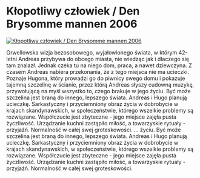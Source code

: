 Kłopotliwy człowiek / Den Brysomme mannen 2006 
=============
[![Kłopotliwy człowiek / Den Brysomme mannen 2006 ](http://vidos.pl/images/player.gif)](http://vidos.pl/klopotliwy-czlowiek-den-brysomme-mannen-2006)

 Orwellowska wizja bezosobowego, wyjałowionego świata, w którym 42-letni Andreas przybywa do obcego miasta, nie wiedząc jak i dlaczego się tam znalazł. Jednak czeka tu na niego dom, praca, a nawet dziewczyna. Z czasem Andreas nabiera przekonania, że z tego miejsca nie ma ucieczki. Poznaje Hugona, który prowadzi go do piwnicy swego domu i pokazuje tajemną szczelinę w ścianie, przez którą Andreas słyszy cudowną muzykę, przywołującą na myśl wszystko to, czego brakuje w jego życiu. Być może szczelina jest braną do innego, lepszego świata. Andreas i Hugo planują ucieczkę. Sarkastyczny i przyciemniony obraz życia w dobrobycie w krajach skandynawskich, w społeczeństwie, którego wszelkie problemy są rozwiązane. Współczucie jest zbyteczne - jego miejsce zajęła pusta życzliwość. Urządzanie kuchni zastąpiło miłość, a towarzyskie rytuały - przyjaźń. Normalność w całej swej groteskowości.  ... życiu. Być może szczelina jest braną do innego, lepszego świata. Andreas i Hugo planują ucieczkę. Sarkastyczny i przyciemniony obraz życia w dobrobycie w krajach skandynawskich, w społeczeństwie, którego wszelkie problemy są rozwiązane. Współczucie jest zbyteczne - jego miejsce zajęła pusta życzliwość. Urządzanie kuchni zastąpiło miłość, a towarzyskie rytuały - przyjaźń. Normalność w całej swej groteskowości.
